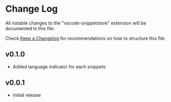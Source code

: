 # Change Log

All notable changes to the "vscode-snippetstore" extension will be documented in this file.

Check [Keep a Changelog](http://keepachangelog.com/) for recommendations on how to structure this file.

## v0.1.0

- Added language indicator for each snippets

## v0.0.1

- Initial release
